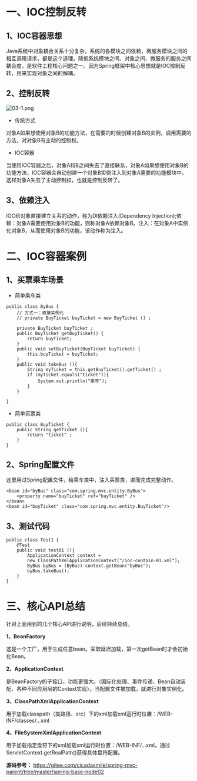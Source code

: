 # 一、IOC控制反转

## 1、IOC容器思想

Java系统中对象耦合关系十分复杂，系统的各模块之间依赖，微服务模块之间的相互调用请求，都是这个道理。降低系统模块之间、对象之间、微服务的服务之间耦合度，是软件工程核心问题之一。因为Spring框架中核心思想就是IOC控制反转，用来实现对象之间的解耦。

## 2、控制反转

![](https://images.gitee.com/uploads/images/2022/0123/230703_32950c4b_5064118.png "03-1.png")

- 传统方式

对象A如果想使用对象B的功能方法，在需要的时候创建对象B的实例，调用需要的方法，对对象B有主动的控制权。

- IOC容器

当使用IOC容器之后，对象A和B之间失去了直接联系，对象A如果想使用对象B的功能方法，IOC容器会自动创建一个对象B实例注入到对象A需要的功能模块中，这样对象A失去了主动控制权，也就是控制反转了。

## 3、依赖注入

IOC给对象直接建立关系的动作，称为DI依赖注入(Dependency Injection);依赖：对象A需要使用对象B的功能，则称对象A依赖对象B。注入：在对象A中实例化对象B，从而使用对象B的功能，该动作称为注入。

# 二、IOC容器案例

## 1、买票乘车场景

- 简单乘车类
```
public class ByBus {
    // 方式一：直接实例化
    // private BuyTicket buyTicket = new BuyTicket () ;

    private BuyTicket buyTicket ;
    public BuyTicket getBuyTicket() {
        return buyTicket;
    }
    public void setBuyTicket(BuyTicket buyTicket) {
        this.buyTicket = buyTicket;
    }
    public void takeBus (){
        String myTicket = this.getBuyTicket().getTicket() ;
        if (myTicket.equals("ticket")){
            System.out.println("乘车");
        }
    }

}
```
- 简单买票类
```
public class BuyTicket {
    public String getTicket (){
        return "ticket" ;
    }
}
```

## 2、Spring配置文件

这里用过Spring配置文件，给乘车类中，注入买票类，进而完成完整动作。
```
<bean id="byBus" class="com.spring.mvc.entity.ByBus">
    <property name="buyTicket" ref="buyTicket" />
</bean>
<bean id="buyTicket" class="com.spring.mvc.entity.BuyTicket"/>
```

## 3、测试代码

```
public class Test1 {
    @Test
    public void test01 (){
        ApplicationContext context = 
        new ClassPathXmlApplicationContext("/ioc-contain-01.xml");
        ByBus byBus = (ByBus) context.getBean("byBus");
        byBus.takeBus();
    }
}
```

# 三、核心API总结

针对上面用到的几个核心API进行说明，后续持续总结。

**1、BeanFactory**

这是一个工厂，用于生成任意bean。采取延迟加载，第一次getBean时才会初始化Bean。

**2、ApplicationContext**

是BeanFactory的子接口，功能更强大。（国际化处理、事件传递、Bean自动装配、各种不同应用层的Context实现）。当配置文件被加载，就进行对象实例化。

**3、ClassPathXmlApplicationContext** 

用于加载classpath（类路径、src）下的xml加载xml运行时位置：/WEB-INF/classes/...xml

**4、FileSystemXmlApplicationContext**

用于加载指定盘符下的xml加载xml运行时位置：/WEB-INF/...xml，通过ServletContext.getRealPath()获得具体盘符配置。

**源码参考：** https://gitee.com/cicadasmile/spring-mvc-parent/tree/master/spring-base-node02
